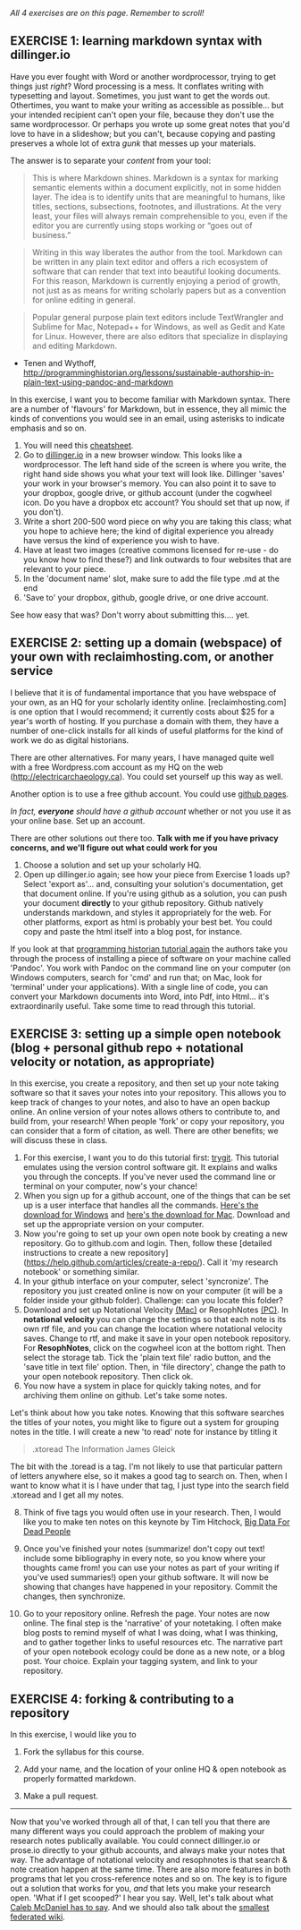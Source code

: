 _All 4 exercises are on this page. Remember to scroll!_

## EXERCISE 1: learning markdown syntax with dillinger.io

Have you ever fought with Word or another wordprocessor, trying to get things just _right_? Word processing is a mess. It conflates writing with typesetting and layout. Sometimes, you just want to get the words out. Othertimes, you want to make your writing as accessible as possible... but your intended recipient can't open your file, because they don't use the same wordprocessor. Or perhaps you wrote up some great notes that you'd love to have in a slideshow; but you can't, because copying and pasting preserves a whole lot of extra _gunk_ that messes up your materials.

The answer is to separate your _content_ from your tool:

> This is where Markdown shines. Markdown is a syntax for marking semantic elements within a document explicitly, not in some hidden layer. The idea is to identify units that are meaningful to humans, like titles, sections, subsections, footnotes, and illustrations. At the very least, your files will always remain comprehensible to you, even if the editor you are currently using stops working or “goes out of business.”

> Writing in this way liberates the author from the tool. Markdown can be written in any plain text editor and offers a rich ecosystem of software that can render that text into beautiful looking documents. For this reason, Markdown is currently enjoying a period of growth, not just as as means for writing scholarly papers but as a convention for online editing in general.

> Popular general purpose plain text editors include TextWrangler and Sublime for Mac, Notepad++ for Windows, as well as Gedit and Kate for Linux. However, there are also editors that specialize in displaying and editing Markdown.

- Tenen and Wythoff, http://programminghistorian.org/lessons/sustainable-authorship-in-plain-text-using-pandoc-and-markdown

In this exercise, I want you to become familiar with Markdown syntax. There are a number of 'flavours' for Markdown, but in essence, they all mimic the kinds of conventions you would see in an email, using asterisks to indicate emphasis and so on. 

1. You will need this [cheatsheet](https://github.com/adam-p/markdown-here/wiki/Markdown-Cheatsheet). 
2. Go to [dillinger.io](http://dillinger.io) in a new browser window. This looks like a wordprocessor. The left hand side of the screen is where you write, the right hand side shows you what your text will look like. Dillinger 'saves' your work in your browser's memory. You can also point it to save to your dropbox, google drive, or github account (under the cogwheel icon. Do you have a dropbox etc account? You should set that up now, if you don't).
3. Write a short 200-500 word piece on why you are taking this class; what you hope to achieve here; the kind of digital experience you already have versus the kind of experience you wish to have.
4. Have at least two images (creative commons licensed for re-use - do you know how to find these?) and link outwards to four websites that are relevant to your piece.
5. In the 'document name' slot, make sure to add the file type .md at the end
6. 'Save to' your dropbox, github, google drive, or one drive account.

See how easy that was? Don't worry about submitting this.... yet.


## EXERCISE 2: setting up a domain (webspace) of your own with reclaimhosting.com, or another service

I believe that it is of fundamental importance that you have webspace of your own, as an HQ for your scholarly identity online. [reclaimhosting.com] is one option that I would recommend; it currently costs about $25 for a year's worth of hosting. If you purchase a domain with them, they have a number of one-click installs for all kinds of useful platforms for the kind of work we do as digital historians.

There are other alternatives. For many years, I have managed quite well with a free Wordpress.com account as my HQ on the web (http://electricarchaeology.ca). You could set yourself up this way as well. 

Another option is to use a free github account. You could use [github pages](https://pages.github.com/). 

*In fact, **everyone** should have a github account* whether or not you use it as your online base. Set up an account. 

There are other solutions out there too. **Talk with me if you have privacy concerns, and we'll figure out what could work for you** 

1. Choose a solution and set up your scholarly HQ. 
2. Open up dillinger.io again; see how your piece from Exercise 1 loads up? Select 'export as'... and, consulting your solution's documentation, get that document online. If you're using github as a solution, you can push your document **directly** to your github repository. Github natively understands markdown, and styles it appropriately for the web. For other platforms, export as html is probably your best bet. You could copy and paste the html itself into a blog post, for instance.

If you look at that [programming historian tutorial again](http://programminghistorian.org/lessons/sustainable-authorship-in-plain-text-using-pandoc-and-markdown) the authors take you through the process of installing a piece of software on your machine called 'Pandoc'. You work with Pandoc on the command line on your computer (on Windows computers, search for 'cmd' and run that; on Mac, look for 'terminal' under your applications). With a single line of code, you can convert your Markdown documents into Word, into Pdf, into Html... it's extraordinarily useful. Take some time to read through this tutorial. 

## EXERCISE 3: setting up a simple open notebook (blog + personal github repo + notational velocity or notation, as appropriate)

In this exercise, you create a repository, and then set up your note taking software so that it saves your notes into your repository. This allows you to keep track of changes to your notes, and also to have an open backup online. An online version of your notes allows others to contribute to, and build from, your research! When people 'fork' or copy your repository, you can consider that a form of citation, as well. There are other benefits; we will discuss these in class.

1. For this exercise, I want you to do this tutorial first: [trygit](https://try.github.io/levels/1/challenges/1). This tutorial emulates using the version control software git. It explains and walks you through the concepts. If you've never used the command line or terminal on your computer, now's your chance!
2. When you sign up for a github account, one of the things that can be set up is a user interface that handles all the commands. [Here's the download for Windows](https://windows.github.com/) and [here's the download for Mac](https://mac.github.com/). Download and set up the appropriate version on your computer.
3. Now you're going to set up your own open note book by creating a new repository. Go to github.com and login. Then, follow these [detailed instructions to create a new repository] (https://help.github.com/articles/create-a-repo/). Call it 'my research notebook' or something similar. 
4. In your github interface on your computer, select 'syncronize'. The repository you just created online is now on your computer (it will be a folder inside your github folder). Challenge: can you locate this folder?
5. Download and set up Notational Velocity [(Mac)](http://notational.net/) or ResophNotes [(PC)](http://resoph.com/ResophNotes/Welcome.html). In **notational velocity** you can change the settings so that each note is its own rtf file, and you can change the location where notational velocity saves. Change to rtf, and make it save in your open notebook repository. For **ResophNotes**, click on the cogwheel icon at the bottom right. Then select the storage tab. Tick the 'plain text file' radio button, and the 'save title in text file' option. Then, in 'file directory', change the path to your open notebook repository. Then click ok.
6. You now have a system in place for quickly taking notes, and for archiving them online on github. Let's take some notes.

Let's think about how you take notes. Knowing that this software searches the titles of your notes, you might like to figure out a system for grouping notes in the title. I will create a new 'to read' note for instance by titling it 
  
  > .xtoread The Information James Gleick 

The bit with the .toread is a tag. I'm not likely to use that particular pattern of letters anywhere else, so it makes a good tag to search on. Then, when I want to know what it is I have under that tag, I just type into the search field .xtoread and I get all my notes. 

8. Think of five tags you would often use in your research. Then, I would like you to make ten notes on this keynote by Tim Hitchock, [Big Data For Dead People](http://historyonics.blogspot.ca/2013/12/big-data-for-dead-people-digital.html) 

9. Once you've finished your notes (summarize! don't copy out text! include some bibliography in every note, so you know where your thoughts came from! you can use your notes as part of your writing if you've used summaries!) open your github software. It will now be showing that changes have happened in your repository. Commit the changes, then synchronize.

10. Go to your repository online. Refresh the page. Your notes are now online. The final step is the 'narrative' of your notetaking. I often make blog posts to remind myself of what I was doing, what I was thinking, and to gather together links to useful resources etc. The narrative part of your open notebook ecology could be done as a new note, or a blog post. Your choice. Explain your tagging system, and link to your repository.


## EXERCISE 4: forking & contributing to a repository 
In this exercise, I would like you to 

1. Fork the syllabus for this course.

2. Add your name, and the location of your online HQ & open notebook as properly formatted markdown.

3. Make a pull request.


-----

Now that you've worked through all of that, I can tell you that there are many different ways you could approach the problem of making your research notes publically available. You could connect dillinger.io or prose.io directly to your github accounts, and always make your notes that way. The advantage of notational velocity and resophnotes is that search & note creation happen at the same time. There are also more features in both programs that let you cross-reference notes and so on. The key is to figure out a solution that works for you, *and* that lets you make your research open. 'What if I get scooped?' I hear you say. Well, let's talk about what [Caleb McDaniel has to say](http://wcm1.web.rice.edu/open-notebook-history.html). And we should also talk about the [smallest federated wiki](http://hapgood.us/2014/11/06/federated-education-new-directions-in-digital-collaboration/).
